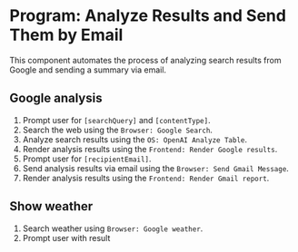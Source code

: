 # Program: Analyze Results and Send Them by Email

This component automates the process of analyzing search results from Google and sending a summary via email.

## Google analysis

1. Prompt user for `[searchQuery]` and `[contentType]`.
2. Search the web using the `Browser: Google Search`.
3. Analyze search results using the `OS: OpenAI Analyze Table`.
4. Render analysis results using the `Frontend: Render Google results`.
5. Prompt user for `[recipientEmail]`.
6. Send analysis results via email using the `Browser: Send Gmail Message`.
7. Render analysis results using the `Frontend: Render Gmail report`.

## Show weather

1. Search weather using `Browser: Google weather`.
2. Prompt user with result
